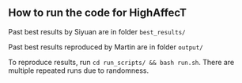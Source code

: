## How to run the code for HighAffecT

Past best results by Siyuan are in folder `best_results/`  

Past best results reproduced by Martin are in folder `output/`  

To reproduce results, run `cd run_scripts/ && bash run.sh`. There are multiple repeated runs due to randomness.
